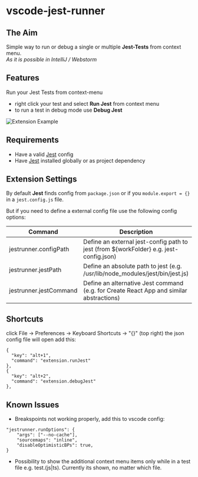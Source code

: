 # vscode-jest-runner

## The Aim

Simple way to run or debug a single or multiple **Jest-Tests** from context menu.  
*As it is possible in IntelliJ / Webstorm*

## Features

Run your Jest Tests from context-menu  
- right click your test and select **Run Jest** from context menu 
- to run a test in debug mode use **Debug Jest**
    
![Extension Example](https://github.com/firsttris/vscode-jest/raw/master/public/vscode-jest.gif)

## Requirements

- Have a valid [Jest](https://github.com/facebook/jest) config
- Have [Jest](https://github.com/facebook/jest) installed globally or as project dependency

## Extension Settings
By default **Jest** finds config from `package.json` or if you `module.export = {}` in a `jest.config.js` file.

But if you need to define a external config file use the following config options:

| Command | Description |
| --- | --- |
| jestrunner.configPath | Define an external jest-config path to jest (from ${workFolder} e.g. jest-config.json) |
| jestrunner.jestPath | Define an absolute path to jest (e.g. /usr/lib/node_modules/jest/bin/jest.js) |
| jestrunner.jestCommand | Define an alternative Jest command (e.g. for Create React App and similar abstractions)

## Shortcuts

click File -> Preferences -> Keyboard Shortcuts -> "{}" (top right)
the json config file will open
add this:
````
{
  "key": "alt+1",
  "command": "extension.runJest"
},
{
  "key": "alt+2",
  "command": "extension.debugJest"
},
````

## Known Issues

- Breakspoints not working properly, add this to vscode config:

````
"jestrunner.runOptions": {
    "args": ["--no-cache"],
    "sourcemaps": "inline",
    "disableOptimisticBPs": true,
}
````

- Possibility to show the additional context menu items only while in a test file e.g. test.(js|ts). Currently its shown, no matter which file.
